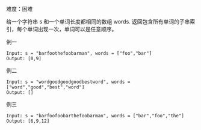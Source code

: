 难度：困难

给一个字符串 s 和一个单词长度都相同的数组 words. 返回包含所有单词的子串索引，每个单词出现一次，单词可以是任意顺序。

例一
````
Input: s = "barfoothefoobarman", words = ["foo","bar"]
Output: [0,9]
````

例二
````
Input: s = "wordgoodgoodgoodbestword", words = ["word","good","best","word"]
Output: []
````

例三
````
Input: s = "barfoofoobarthefoobarman", words = ["bar","foo","the"]
Output: [6,9,12]
````
